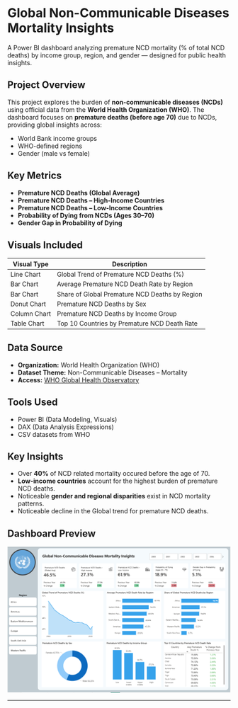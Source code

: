 # Global Non-Communicable Diseases Mortality Insights

A Power BI dashboard analyzing premature NCD mortality (% of total NCD deaths) by income group, region, and gender — designed for public health insights.


## Project Overview

This project explores the burden of **non-communicable diseases (NCDs)** using official data from the **World Health Organization (WHO)**. The dashboard focuses on **premature deaths (before age 70)** due to NCDs, providing global insights across:

- World Bank income groups
- WHO-defined regions
- Gender (male vs female)



## Key Metrics

- **Premature NCD Deaths (Global Average)**
- **Premature NCD Deaths – High-Income Countries**
- **Premature NCD Deaths – Low-Income Countries**
- **Probability of Dying from NCDs (Ages 30–70)**
- **Gender Gap in Probability of Dying**



## Visuals Included

| Visual Type     | Description                                                      |
|-----------------|------------------------------------------------------------------|
| Line Chart      | Global Trend of Premature NCD Deaths (%)                        |
| Bar Chart       | Average Premature NCD Death Rate by Region                      |
| Bar Chart       | Share of Global Premature NCD Deaths by Region                  |
| Donut Chart     | Premature NCD Deaths by Sex                                     |
| Column Chart    | Premature NCD Deaths by Income Group                            |
| Table Chart     | Top 10 Countries by Premature NCD Death Rate                    |



## Data Source

- **Organization:** World Health Organization (WHO)
- **Dataset Theme:** Non-Communicable Diseases – Mortality
- **Access:** [WHO Global Health Observatory](https://www.who.int/data/gho/data/themes/topics/topic-details/GHO/ncd-mortality)


## Tools Used

- Power BI (Data Modeling, Visuals)
- DAX (Data Analysis Expressions)
- CSV datasets from WHO


## Key Insights

- Over **40%** of NCD related mortality occured before the age of 70.
- **Low-income countries** account for the highest burden of premature NCD deaths.
- Noticeable **gender and regional disparities** exist in NCD mortality patterns.
- Noticeable decline in the Global trend for premature NCD deaths.


## Dashboard Preview

![Dashboard Preview](./images/ncd_dashboard2.PNG)

---



